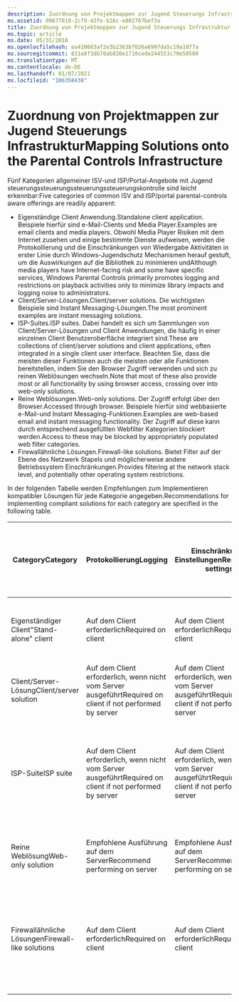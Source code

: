 ```yaml
---
description: Zuordnung von Projektmappen zur Jugend Steuerungs Infrastruktur
ms.assetid: 09677019-2cf9-43fe-b16c-e802767bef3a
title: Zuordnung von Projektmappen zur Jugend Steuerungs Infrastruktur
ms.topic: article
ms.date: 05/31/2018
ms.openlocfilehash: ea410663af2e3b2363b7026a6997da5c19a1077a
ms.sourcegitcommit: 831e8f3db78ab820e1710cede244553c70e50500
ms.translationtype: MT
ms.contentlocale: de-DE
ms.lasthandoff: 01/07/2021
ms.locfileid: "106358438"
---
```

# <a name="mapping-solutions-onto-the-parental-controls-infrastructure"></a><span data-ttu-id="925ab-103">Zuordnung von Projektmappen zur Jugend Steuerungs Infrastruktur</span><span class="sxs-lookup"><span data-stu-id="925ab-103">Mapping Solutions onto the Parental Controls Infrastructure</span></span>

<span data-ttu-id="925ab-104">Fünf Kategorien allgemeiner ISV-und ISP/Portal-Angebote mit Jugend steuerungssteuerungssteuerungssteuerungskontrolle sind leicht erkennbar:</span><span class="sxs-lookup"><span data-stu-id="925ab-104">Five categories of common ISV and ISP/portal parental-controls aware offerings are readily apparent:</span></span>

-   <span data-ttu-id="925ab-105">Eigenständige Client Anwendung.</span><span class="sxs-lookup"><span data-stu-id="925ab-105">Standalone client application.</span></span> <span data-ttu-id="925ab-106">Beispiele hierfür sind e-Mail-Clients und Media Player.</span><span class="sxs-lookup"><span data-stu-id="925ab-106">Examples are email clients and media players.</span></span> <span data-ttu-id="925ab-107">Obwohl Media Player Risiken mit dem Internet zusehen und einige bestimmte Dienste aufweisen, werden die Protokollierung und die Einschränkungen von Wiedergabe Aktivitäten in erster Linie durch Windows-Jugendschutz Mechanismen herauf gestuft, um die Auswirkungen auf die Bibliothek zu minimieren und</span><span class="sxs-lookup"><span data-stu-id="925ab-107">Although media players have Internet-facing risk and some have specific services, Windows Parental Controls primarily promotes logging and restrictions on playback activities only to minimize library impacts and logging noise to administrators.</span></span>
-   <span data-ttu-id="925ab-108">Client/Server-Lösungen.</span><span class="sxs-lookup"><span data-stu-id="925ab-108">Client/server solutions.</span></span> <span data-ttu-id="925ab-109">Die wichtigsten Beispiele sind Instant Messaging-Lösungen.</span><span class="sxs-lookup"><span data-stu-id="925ab-109">The most prominent examples are instant messaging solutions.</span></span>
-   <span data-ttu-id="925ab-110">ISP-Suites.</span><span class="sxs-lookup"><span data-stu-id="925ab-110">ISP suites.</span></span> <span data-ttu-id="925ab-111">Dabei handelt es sich um Sammlungen von Client/Server-Lösungen und Client Anwendungen, die häufig in einer einzelnen Client Benutzeroberfläche integriert sind.</span><span class="sxs-lookup"><span data-stu-id="925ab-111">These are collections of client/server solutions and client applications, often integrated in a single client user interface.</span></span> <span data-ttu-id="925ab-112">Beachten Sie, dass die meisten dieser Funktionen auch die meisten oder alle Funktionen bereitstellen, indem Sie den Browser Zugriff verwenden und sich zu reinen Weblösungen wechseln.</span><span class="sxs-lookup"><span data-stu-id="925ab-112">Note that most of these also provide most or all functionality by using browser access, crossing over into web-only solutions.</span></span>
-   <span data-ttu-id="925ab-113">Reine Weblösungen.</span><span class="sxs-lookup"><span data-stu-id="925ab-113">Web-only solutions.</span></span> <span data-ttu-id="925ab-114">Der Zugriff erfolgt über den Browser.</span><span class="sxs-lookup"><span data-stu-id="925ab-114">Accessed through browser.</span></span> <span data-ttu-id="925ab-115">Beispiele hierfür sind webbasierte e-Mail-und Instant Messaging-Funktionen.</span><span class="sxs-lookup"><span data-stu-id="925ab-115">Examples are web-based email and instant messaging functionality.</span></span> <span data-ttu-id="925ab-116">Der Zugriff auf diese kann durch entsprechend ausgefüllten Webfilter Kategorien blockiert werden.</span><span class="sxs-lookup"><span data-stu-id="925ab-116">Access to these may be blocked by appropriately populated web filter categories.</span></span>
-   <span data-ttu-id="925ab-117">Firewallähnliche Lösungen.</span><span class="sxs-lookup"><span data-stu-id="925ab-117">Firewall-like solutions.</span></span> <span data-ttu-id="925ab-118">Bietet Filter auf der Ebene des Netzwerk Stapels und möglicherweise andere Betriebssystem Einschränkungen.</span><span class="sxs-lookup"><span data-stu-id="925ab-118">Provides filtering at the network stack level, and potentially other operating system restrictions.</span></span>

<span data-ttu-id="925ab-119">In der folgenden Tabelle werden Empfehlungen zum Implementieren kompatibler Lösungen für jede Kategorie angegeben.</span><span class="sxs-lookup"><span data-stu-id="925ab-119">Recommendations for implementing compliant solutions for each category are specified in the following table.</span></span>



| <span data-ttu-id="925ab-120">Category</span><span class="sxs-lookup"><span data-stu-id="925ab-120">Category</span></span>                           | <span data-ttu-id="925ab-121">Protokollierung</span><span class="sxs-lookup"><span data-stu-id="925ab-121">Logging</span></span>                                                  | <span data-ttu-id="925ab-122">Einschränkungs Einstellungen</span><span class="sxs-lookup"><span data-stu-id="925ab-122">Restrictions settings</span></span>                                    | <span data-ttu-id="925ab-123">Erzwingen von Einschränkungen</span><span class="sxs-lookup"><span data-stu-id="925ab-123">Restrictions enforcement</span></span>                                 | <span data-ttu-id="925ab-124">Ersetzung von Webinhalts Filtern</span><span class="sxs-lookup"><span data-stu-id="925ab-124">Web Content Filter replacement</span></span>                                                        | <span data-ttu-id="925ab-125">Verwendung des Erweiterbarkeits Links für den Zugriff auf Protokollierung und Einstellungen</span><span class="sxs-lookup"><span data-stu-id="925ab-125">Use of extensibility link for logging and settings access</span></span>               |
|------------------------------------|----------------------------------------------------------|----------------------------------------------------------|----------------------------------------------------------|---------------------------------------------------------------------------------------|-------------------------------------------------------------------------|
| <span data-ttu-id="925ab-126">Eigenständiger Client</span><span class="sxs-lookup"><span data-stu-id="925ab-126">"Stand-alone" client</span></span><br/>    | <span data-ttu-id="925ab-127">Auf dem Client erforderlich</span><span class="sxs-lookup"><span data-stu-id="925ab-127">Required on client</span></span><br/>                            | <span data-ttu-id="925ab-128">Auf dem Client erforderlich</span><span class="sxs-lookup"><span data-stu-id="925ab-128">Required on client</span></span><br/>                            | <span data-ttu-id="925ab-129">Auf dem Client erforderlich</span><span class="sxs-lookup"><span data-stu-id="925ab-129">Required on client</span></span><br/>                            | <span data-ttu-id="925ab-130">–</span><span class="sxs-lookup"><span data-stu-id="925ab-130">N/A</span></span><br/>                                                                        | <span data-ttu-id="925ab-131">Erforderlich, wird als exe verwendet.</span><span class="sxs-lookup"><span data-stu-id="925ab-131">Required, will be exe.</span></span> <span data-ttu-id="925ab-132">Kann einfach die Navigation der App-Benutzeroberfläche aufrufen</span><span class="sxs-lookup"><span data-stu-id="925ab-132">May simply invoke app UI navigation</span></span><br/>   |
| <span data-ttu-id="925ab-133">Client/Server-Lösung</span><span class="sxs-lookup"><span data-stu-id="925ab-133">Client/server solution</span></span><br/>  | <span data-ttu-id="925ab-134">Auf dem Client erforderlich, wenn nicht vom Server ausgeführt</span><span class="sxs-lookup"><span data-stu-id="925ab-134">Required on client if not performed by server</span></span><br/> | <span data-ttu-id="925ab-135">Auf dem Client erforderlich, wenn nicht vom Server ausgeführt</span><span class="sxs-lookup"><span data-stu-id="925ab-135">Required on client if not performed by server</span></span><br/> | <span data-ttu-id="925ab-136">Auf dem Client erforderlich, wenn nicht vom Server ausgeführt</span><span class="sxs-lookup"><span data-stu-id="925ab-136">Required on client if not performed by server</span></span><br/> | <span data-ttu-id="925ab-137">–</span><span class="sxs-lookup"><span data-stu-id="925ab-137">N/A</span></span><br/>                                                                        | <span data-ttu-id="925ab-138">Erforderlich, wird exe lauten</span><span class="sxs-lookup"><span data-stu-id="925ab-138">Required, will be exe</span></span><br/>                                        |
| <span data-ttu-id="925ab-139">ISP-Suite</span><span class="sxs-lookup"><span data-stu-id="925ab-139">ISP suite</span></span><br/>               | <span data-ttu-id="925ab-140">Auf dem Client erforderlich, wenn nicht vom Server ausgeführt</span><span class="sxs-lookup"><span data-stu-id="925ab-140">Required on client if not performed by server</span></span><br/> | <span data-ttu-id="925ab-141">Auf dem Client erforderlich, wenn nicht vom Server ausgeführt</span><span class="sxs-lookup"><span data-stu-id="925ab-141">Required on client if not performed by server</span></span><br/> | <span data-ttu-id="925ab-142">Auf dem Client erforderlich, wenn nicht vom Server ausgeführt</span><span class="sxs-lookup"><span data-stu-id="925ab-142">Required on client if not performed by server</span></span><br/> | <span data-ttu-id="925ab-143">Empfiehlt die Verwendung des WPC-Filters, lässt jedoch die Ersetzung zu</span><span class="sxs-lookup"><span data-stu-id="925ab-143">Recommend using WPC filter, but allow replacement if robust for multi-user</span></span><br/> | <span data-ttu-id="925ab-144">Erforderlich, wird exe lauten</span><span class="sxs-lookup"><span data-stu-id="925ab-144">Required, will be exe</span></span><br/>                                        |
| <span data-ttu-id="925ab-145">Reine Weblösung</span><span class="sxs-lookup"><span data-stu-id="925ab-145">Web-only solution</span></span><br/>       | <span data-ttu-id="925ab-146">Empfohlene Ausführung auf dem Server</span><span class="sxs-lookup"><span data-stu-id="925ab-146">Recommend performing on server</span></span><br/>                | <span data-ttu-id="925ab-147">Empfohlene Ausführung auf dem Server</span><span class="sxs-lookup"><span data-stu-id="925ab-147">Recommend performing on server</span></span><br/>                | <span data-ttu-id="925ab-148">Empfohlene Ausführung auf dem Server</span><span class="sxs-lookup"><span data-stu-id="925ab-148">Recommend performing on server</span></span><br/>                | <span data-ttu-id="925ab-149">–</span><span class="sxs-lookup"><span data-stu-id="925ab-149">N/A</span></span><br/>                                                                        | <span data-ttu-id="925ab-150">Empfohlen.</span><span class="sxs-lookup"><span data-stu-id="925ab-150">Recommended.</span></span> <span data-ttu-id="925ab-151">Verfügbar machen von Server Protokollierung und Einstellungen mithilfe von exe</span><span class="sxs-lookup"><span data-stu-id="925ab-151">Expose server logging and settings by using exe</span></span><br/> |
| <span data-ttu-id="925ab-152">Firewallähnliche Lösungen</span><span class="sxs-lookup"><span data-stu-id="925ab-152">Firewall-like solutions</span></span><br/> | <span data-ttu-id="925ab-153">Auf dem Client erforderlich</span><span class="sxs-lookup"><span data-stu-id="925ab-153">Required on client</span></span><br/>                            | <span data-ttu-id="925ab-154">Auf dem Client erforderlich</span><span class="sxs-lookup"><span data-stu-id="925ab-154">Required on client</span></span><br/>                            | <span data-ttu-id="925ab-155">Auf dem Client erforderlich</span><span class="sxs-lookup"><span data-stu-id="925ab-155">Required on client</span></span><br/>                            | <span data-ttu-id="925ab-156">Empfiehlt die Verwendung des WPC-Filters, lässt jedoch die Ersetzung zu</span><span class="sxs-lookup"><span data-stu-id="925ab-156">Recommend using WPC filter, but allow replacement if robust for multi-user</span></span><br/> | <span data-ttu-id="925ab-157">Erforderlich, wird exe lauten</span><span class="sxs-lookup"><span data-stu-id="925ab-157">Required, will be exe</span></span><br/>                                        |



 

 

 




